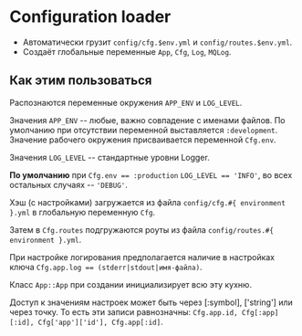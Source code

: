 # Configuration loader

* Автоматически грузит `config/cfg.$env.yml` и `config/routes.$env.yml`.
* Создаёт глобальные переменные `App`, `Cfg`, `Log`, `MQLog`.

## Как этим пользоваться

Распознаются переменные окружения `APP_ENV` и `LOG_LEVEL`.

Значения `APP_ENV` -- любые, важно совпадение с именами файлов. По умолчанию при отсутствии переменной выставляется `:development`. Значение рабочего окружения присваивается переменной `Cfg.env`.

Значения `LOG_LEVEL` -- стандартные уровни Logger.

**По умолчанию** при `Cfg.env == :production` `LOG_LEVEL == 'INFO'`, во всех остальных случаях -- `'DEBUG'`.

Хэш (с настройками) загружается из файла `config/cfg.#{ environment }.yml` в глобальную переменную `Cfg`.

Затем в `Cfg.routes` подгружаются роуты из файла `config/routes.#{ environment }.yml`.

При настройке логирования предполагается наличие в настройках ключа `Cfg.app.log == (stderr|stdout|имя-файла)`.

Класс `App::App` при создании инициализирует всю эту кухню.

Доступ к значениям настроек может быть через [:symbol], ['string'] или через точку. То есть эти записи равнозначны: `Cfg.app.id, Cfg[:app][:id], Cfg['app']['id'], Cfg.app[:id]`.
